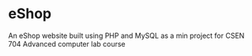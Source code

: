 # eShop
An eShop website built using PHP and MySQL as a min project for CSEN 704 Advanced computer lab course
